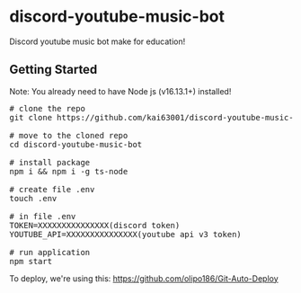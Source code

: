 # discord-youtube-music-bot

Discord youtube music bot make for education!

## Getting Started
Note: You already need to have Node js (v16.13.1+) installed!
<pre>
# clone the repo
git clone https://github.com/kai63001/discord-youtube-music-bot

# move to the cloned repo
cd discord-youtube-music-bot

# install package
npm i && npm i -g ts-node

# create file .env
touch .env

# in file .env
TOKEN=XXXXXXXXXXXXXXX(discord token)
YOUTUBE_API=XXXXXXXXXXXXXXX(youtube api v3 token)

# run application
npm start
</pre>

To deploy, we're using this: https://github.com/olipo186/Git-Auto-Deploy
